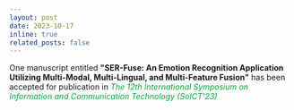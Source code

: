 ```yaml
---
layout: post
date: 2023-10-17
inline: true
related_posts: false
---
```


One manuscript entitled <b>"SER-Fuse: An Emotion Recognition Application Utilizing Multi-Modal, Multi-Lingual, and Multi-Feature Fusion"</b> has been accepted for publication in <span style="color: #00ab37;"><i>The 12th International Symposium on Information and Communication Technology (SoICT'23)</i></span>